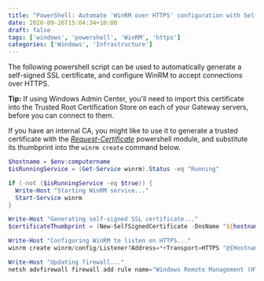 ```yaml
---
title: "PowerShell: Automate 'WinRM over HTTPS' configuration with Self-signed certificates"
date: 2020-09-26T15:04:34+10:00
draft: false
tags: ['windows', 'powershell', 'WinRM', 'https']
categories: ['Windows', 'Infrastructure']
---
```


The following powershell script can be used to automatically generate a self-signed SSL certificate, and configure WinRM to accept connections over HTTPS.

**Tip:** If using Windows Admin Center, you'll need to import this certificate into the Trusted Root Certification Store on each of your Gateway servers, before you can connect to them.

If you have an internal CA, you might like to use it to generate a trusted certificate with the _[Request-Certificate](https://www.powershellgallery.com/packages/Request-Certificate/1.5.0)_ powershell module, and substitute its thumbprint into the `winrm create` command below.

```powershell
$hostname = $env:computername
$isRunningService = (Get-Service winrm).Status -eq "Running"

if (-not ($isRunningService -eq $true)) {
  Write-Host "Starting WinRM service..."
  Start-Service winrm
}

Write-Host "Generating self-signed SSL certificate..."
$certificateThumbprint = (New-SelfSignedCertificate -DnsName "${hostname}" -CertStoreLocation Cert:\LocalMachine\My).Thumbprint

Write-Host "Configuring WinRM to listen on HTTPS..."
winrm create winrm/config/Listener?Address=*+Transport=HTTPS "@{Hostname=`"${hostname}`"; CertificateThumbprint=`"${certificateThumbprint}`"}"

Write-Host "Updating firewall..."
netsh advfirewall firewall add rule name="Windows Remote Management (HTTPS-In)" dir=in action=allow protocol=TCP localport=5986
```